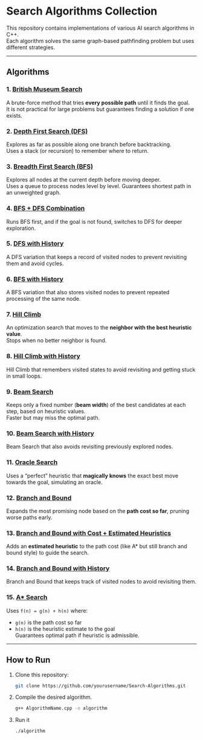 # Search Algorithms Collection

This repository contains implementations of various AI search algorithms in C++.  
Each algorithm solves the same graph-based pathfinding problem but uses different strategies.

---

## Algorithms

### 1. [British Museum Search](bms.cpp)
A brute-force method that tries **every possible path** until it finds the goal.  
It is not practical for large problems but guarantees finding a solution if one exists.

### 2. [Depth First Search (DFS)](dfs.cpp)
Explores as far as possible along one branch before backtracking.  
Uses a stack (or recursion) to remember where to return.

### 3. [Breadth First Search (BFS)](bfs.cpp)
Explores all nodes at the current depth before moving deeper.  
Uses a queue to process nodes level by level. Guarantees shortest path in an unweighted graph.

### 4. [BFS + DFS Combination](bfs_then_dfs.cpp)
Runs BFS first, and if the goal is not found, switches to DFS for deeper exploration.

### 5. [DFS with History](dfs_history.cpp)
A DFS variation that keeps a record of visited nodes to prevent revisiting them and avoid cycles.

### 6. [BFS with History](bfs_history.cpp)
A BFS variation that also stores visited nodes to prevent repeated processing of the same node.

### 7. [Hill Climb](hc.cpp)
An optimization search that moves to the **neighbor with the best heuristic value**.  
Stops when no better neighbor is found.

### 8. [Hill Climb with History](hc_his.cpp)
Hill Climb that remembers visited states to avoid revisiting and getting stuck in small loops.

### 9. [Beam Search](beam_search.cpp)
Keeps only a fixed number (**beam width**) of the best candidates at each step, based on heuristic values.  
Faster but may miss the optimal path.

### 10. [Beam Search with History](bs_history.cpp)
Beam Search that also avoids revisiting previously explored nodes.

### 11. [Oracle Search](oracle.cpp)
Uses a “perfect” heuristic that **magically knows** the exact best move towards the goal, simulating an oracle.

### 12. [Branch and Bound](bandb.cpp)
Expands the most promising node based on the **path cost so far**, pruning worse paths early.

### 13. [Branch and Bound with Cost + Estimated Heuristics](bb_c_h.cpp)
Adds an **estimated heuristic** to the path cost (like A* but still branch and bound style) to guide the search.

### 14. [Branch and Bound with History](bb_his.cpp)
Branch and Bound that keeps track of visited nodes to avoid revisiting them.

### 15. [A* Search](aSTAR.cpp)
Uses `f(n) = g(n) + h(n)` where:
- `g(n)` is the path cost so far
- `h(n)` is the heuristic estimate to the goal  
Guarantees optimal path if heuristic is admissible.

---

## How to Run

1. Clone this repository:
   ```bash
   git clone https://github.com/yourusername/Search-Algorithms.git

2. Compile the desired algorithm.
    ```bash
    g++ AlgorithmName.cpp -o algorithm
3. Run it
    ```bash
    ./algorithm
